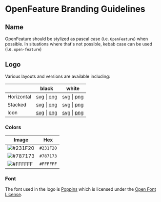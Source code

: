 # OpenFeature Branding Guidelines

## Name

OpenFeature should be stylized as pascal case (i.e. `OpenFeature`) when possible. In situations where that's not possible, kebab case can be used (i.e. `open-feature`)

## Logo

Various layouts and versions are available including:

|            | black                                                                                                                                                | white                                                                                                                                                |
|------------|------------------------------------------------------------------------------------------------------------------------------------------------------|------------------------------------------------------------------------------------------------------------------------------------------------------|
| Horizontal | [svg](./assets/logo/horizontal/black/openfeature-horizontal-black.svg) \| [png](./assets/logo/horizontal/black/openfeature-horizontal-black.png) | [svg](./assets/logo/horizontal/white/openfeature-horizontal-white.svg) \| [png](./assets/logo/horizontal/white/openfeature-horizontal-white.png) |
| Stacked    | [svg](./assets/logo/stacked/black/openfeature-stacked-black.svg) \| [png](./assets/logo/stacked/black/openfeature-stacked-black.png)             | [svg](./assets/logo/stacked/white/openfeature-stacked-white.svg) \| [png](./assets/logo/stacked/white/openfeature-stacked-white.png)             |
| Icon       | [svg](./assets/logo/icon/black/openfeature-icon-black.svg) \| [png](./assets/logo/icon/black/openfeature-icon-black.png)                         | [svg](./assets/logo/icon/white/openfeature-icon-white.svg) \| [png](./assets/logo/icon/white/openfeature-icon-white.png)                         |

### Colors

| Image                                                           | Hex       |
| --------------------------------------------------------------- | --------- |
| ![#231F20](https://via.placeholder.com/15/231F20/231F20.png) | `#231F20` |
| ![#787173](https://via.placeholder.com/15/787173/787173.png) | `#787173` |
| ![#FFFFFF](https://via.placeholder.com/15/FFFFFF/FFFFFF.png) | `#FFFFFF` |

### Font

The font used in the logo is [Poppins](https://fonts.google.com/specimen/Poppins) which is licensed under the [Open Font License](https://scripts.sil.org/cms/scripts/page.php?site_id=nrsi&id=OFL).
